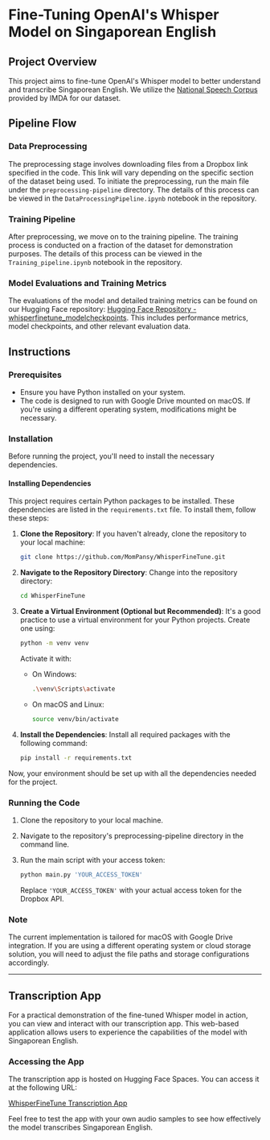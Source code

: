 # Fine-Tuning OpenAI's Whisper Model on Singaporean English

## Project Overview
This project aims to fine-tune OpenAI's Whisper model to better understand and transcribe Singaporean English. We utilize the [National Speech Corpus](https://www.imda.gov.sg/how-we-can-help/national-speech-corpus) provided by IMDA for our dataset.

## Pipeline Flow

### Data Preprocessing
The preprocessing stage involves downloading files from a Dropbox link specified in the code. This link will vary depending on the specific section of the dataset being used. To initiate the preprocessing, run the main file under the `preprocessing-pipeline` directory. The details of this process can be viewed in the `DataProcessingPipeline.ipynb` notebook in the repository. 

### Training Pipeline
After preprocessing, we move on to the training pipeline. The training process is conducted on a fraction of the dataset for demonstration purposes. The details of this process can be viewed in the `Training_pipeline.ipynb` notebook in the repository. 

### Model Evaluations and Training Metrics
The evaluations of the model and detailed training metrics can be found on our Hugging Face repository: [Hugging Face Repository - whisperfinetune_modelcheckpoints](https://huggingface.co/Mompansy/whisperfinetune_modelcheckpoints). This includes performance metrics, model checkpoints, and other relevant evaluation data.

## Instructions

### Prerequisites
- Ensure you have Python installed on your system.
- The code is designed to run with Google Drive mounted on macOS. If you're using a different operating system, modifications might be necessary.

### Installation

Before running the project, you'll need to install the necessary dependencies.

#### Installing Dependencies
This project requires certain Python packages to be installed. These dependencies are listed in the `requirements.txt` file. To install them, follow these steps:

1. **Clone the Repository**:
   If you haven't already, clone the repository to your local machine:

   ```bash
   git clone https://github.com/MomPansy/WhisperFineTune.git
   ```

2. **Navigate to the Repository Directory**:
   Change into the repository directory:

   ```bash
   cd WhisperFineTune
   ```

3. **Create a Virtual Environment (Optional but Recommended)**:
   It's a good practice to use a virtual environment for your Python projects. Create one using:

   ```bash
   python -m venv venv
   ```

   Activate it with:

   - On Windows:
     ```bash
     .\venv\Scripts\activate
     ```
   - On macOS and Linux:
     ```bash
     source venv/bin/activate
     ```

4. **Install the Dependencies**:
   Install all required packages with the following command:

   ```bash
   pip install -r requirements.txt
   ```

Now, your environment should be set up with all the dependencies needed for the project.

### Running the Code
1. Clone the repository to your local machine.
2. Navigate to the repository's preprocessing-pipeline directory in the command line.
3. Run the main script with your access token:

   ```bash
   python main.py 'YOUR_ACCESS_TOKEN'
   ```

   Replace `'YOUR_ACCESS_TOKEN'` with your actual access token for the Dropbox API.

### Note
The current implementation is tailored for macOS with Google Drive integration. If you are using a different operating system or cloud storage solution, you will need to adjust the file paths and storage configurations accordingly.

---

## Transcription App

For a practical demonstration of the fine-tuned Whisper model in action, you can view and interact with our transcription app. This web-based application allows users to experience the capabilities of the model with Singaporean English.

### Accessing the App
The transcription app is hosted on Hugging Face Spaces. You can access it at the following URL:

[WhisperFineTune Transcription App](https://huggingface.co/spaces/Mompansy/WhisperFineTune)

Feel free to test the app with your own audio samples to see how effectively the model transcribes Singaporean English.


